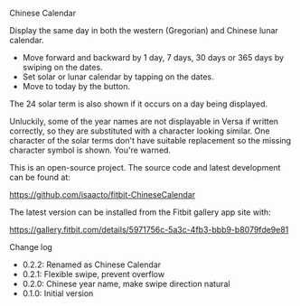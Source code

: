 Chinese Calendar

Display the same day in both the western (Gregorian) and Chinese lunar
calendar.

  * Move forward and backward by 1 day, 7 days, 30 days or 365 days by
    swiping on the dates.
  * Set solar or lunar calendar by tapping on the dates.
  * Move to today by the button.

The 24 solar term is also shown if it occurs on a day being displayed.

Unluckily, some of the year names are not displayable in Versa if
written correctly, so they are substituted with a character looking
similar.  One character of the solar terms don't have suitable
replacement so the missing character symbol is shown.  You're warned.

This is an open-source project.  The source code and latest development
can be found at:

  https://github.com/isaacto/fitbit-ChineseCalendar

The latest version can be installed from the Fitbit gallery app site with:

  https://gallery.fitbit.com/details/5971756c-5a3c-4fb3-bbb9-b8079fde9e81

Change log

  * 0.2.2: Renamed as Chinese Calendar
  * 0.2.1: Flexible swipe, prevent overflow
  * 0.2.0: Chinese year name, make swipe direction natural
  * 0.1.0: Initial version
